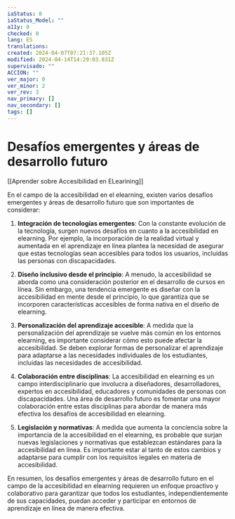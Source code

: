 ```yaml
---
iaStatus: 0
iaStatus_Model: ""
a11y: 0
checked: 0
lang: ES
translations: 
created: 2024-04-07T07:21:37.105Z
modified: 2024-04-14T14:29:03.831Z
supervisado: ""
ACCION: ""
ver_major: 0
ver_minor: 2
ver_rev: 3
nav_primary: []
nav_secondary: []
tags: []
---
```

# Desafíos emergentes y áreas de desarrollo futuro

[[Aprender sobre Accesibilidad en ELearining]]

En el campo de la accesibilidad en el elearning, existen varios desafíos emergentes y áreas de desarrollo futuro que son importantes de considerar:

1. **Integración de tecnologías emergentes**: Con la constante evolución de la tecnología, surgen nuevos desafíos en cuanto a la accesibilidad en elearning. Por ejemplo, la incorporación de la realidad virtual y aumentada en el aprendizaje en línea plantea la necesidad de asegurar que estas tecnologías sean accesibles para todos los usuarios, incluidas las personas con discapacidades.

2. **Diseño inclusivo desde el principio**: A menudo, la accesibilidad se aborda como una consideración posterior en el desarrollo de cursos en línea. Sin embargo, una tendencia emergente es diseñar con la accesibilidad en mente desde el principio, lo que garantiza que se incorporen características accesibles de forma nativa en el diseño de elearning.

3. **Personalización del aprendizaje accesible**: A medida que la personalización del aprendizaje se vuelve más común en los entornos elearning, es importante considerar cómo esto puede afectar la accesibilidad. Se deben explorar formas de personalizar el aprendizaje para adaptarse a las necesidades individuales de los estudiantes, incluidas las necesidades de accesibilidad.

4. **Colaboración entre disciplinas**: La accesibilidad en elearning es un campo interdisciplinario que involucra a diseñadores, desarrolladores, expertos en accesibilidad, educadores y comunidades de personas con discapacidades. Una área de desarrollo futuro es fomentar una mayor colaboración entre estas disciplinas para abordar de manera más efectiva los desafíos de accesibilidad en elearning.

5. **Legislación y normativas**: A medida que aumenta la conciencia sobre la importancia de la accesibilidad en el elearning, es probable que surjan nuevas legislaciones y normativas que establezcan estándares para la accesibilidad en línea. Es importante estar al tanto de estos cambios y adaptarse para cumplir con los requisitos legales en materia de accesibilidad.

En resumen, los desafíos emergentes y áreas de desarrollo futuro en el campo de la accesibilidad en elearning requieren un enfoque proactivo y colaborativo para garantizar que todos los estudiantes, independientemente de sus capacidades, puedan acceder y participar en entornos de aprendizaje en línea de manera efectiva.
